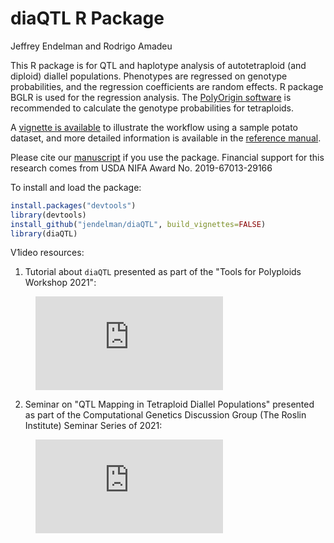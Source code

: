 diaQTL R Package
================
Jeffrey Endelman and Rodrigo Amadeu

This R package is for QTL and haplotype analysis of autotetraploid (and
diploid) diallel populations. Phenotypes are regressed on genotype
probabilities, and the regression coefficients are random effects. R
package BGLR is used for the regression analysis. The [PolyOrigin
software](https://github.com/chaozhi/PolyOrigin.jl) is recommended to
calculate the genotype probabilities for tetraploids.

A [vignette is
available](https://jendelman.github.io/diaQTL/diaQTL_vignette.html) to
illustrate the workflow using a sample potato dataset, and more detailed
information is available in the [reference
manual](https://jendelman.github.io/diaQTL/diaQTL_manual.pdf).

Please cite our
[manuscript](https://www.biorxiv.org/content/10.1101/2020.12.18.423479v1)
if you use the package. Financial support for this research comes from
USDA NIFA Award No. 2019-67013-29166

To install and load the package:

``` r
install.packages("devtools")
library(devtools)
install_github("jendelman/diaQTL", build_vignettes=FALSE)
library(diaQTL)
```

V1ideo resources:
1) Tutorial about `diaQTL` presented as part of the "Tools for Polyploids Workshop 2021":

<figure class="video_container">
  <iframe src="https://youtu.be/iOxckvAWCnU" frameborder="0" allowfullscreen="true"> </iframe>
</figure>


2) Seminar on "QTL Mapping in Tetraploid Diallel Populations" presented as part of the Computational Genetics Discussion Group (The Roslin Institute) Seminar Series of 2021:

<figure class="video_container">
  <iframe src="https://youtu.be/UF8UJkGl16Y)" frameborder="0" allowfullscreen="true"> </iframe>
</figure>


